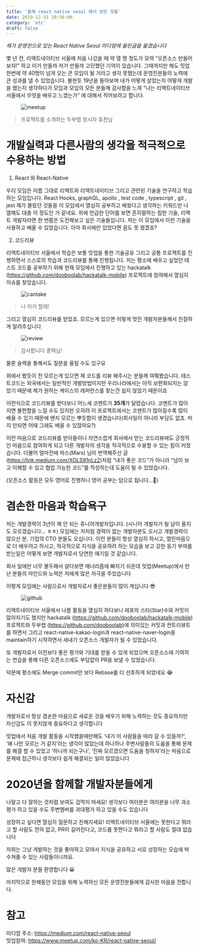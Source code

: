 ```yaml
---
title: '올해 react native seoul 에서 얻은 것들'
date: 2019-12-31 20:56:00
category: 'etc'
draft: false
---
```


<i>제가 운영진으로 있는 React Native Seoul 미디엄에 올린글을 옮겼습니다</i>

몇 년 전, 리액트네이티브 서울에 처음 나갔을 때 약 열 명 정도가 모여 “오픈소스 만들어보자!” 하고 이거 만들까 저거 만들까 고민했던 기억이 있습니다. 그때까지만 해도 밋업 한번에 약 40명이 넘게 오는 큰 모임이 될 거라고 생각 못했는데 운영진분들의 노력에 큰 성과를 낼 수 있었습니다. 불현듯 19년을 돌아보며 내가 어떻게 살았는지 어떻게 개발을 했는지 생각하다가 모임과 모임의 모든 분들께 감사함을 느껴 “나는 리액트네이티브 서울에서 무엇을 배우고 느꼈는가” 에 대해서 적어보려고 합니다.

<figure>
  <img src="images/meetup-1.jpeg" alt ="meetup"/>
</figure>

> 프로젝트를 소개하는 두부랩 창시자 효찬님

# 개발실력과 다른사람의 생각을 적극적으로 수용하는 방법

1. React 와 React-Native

우리 모임은 이름 그대로 리액트와 리액트네이티브 그리고 관련된 기술을 연구하고 학습하는 모임입니다. React Hooks, graphQL, apollo , test code , typescript , git , jest 제가 몰랐던 것들을 이 모임에서 열심히 공부하고 배웠다고 생각하는 키워드만 나열해도 대충 이 정도인 거 같네요. 위에 언급한 단어를 보면 흔히말하는 힙한 기술, 리액트 개발자라면 한 번쯤은 도전해보고 싶은 기술들입니다. 저는 이 모임에서 이런 기술을 사용하고 배울 수 있었습니다. 아마 회사에만 있었다면 꿈도 못 꿨겠죠?

2. 코드리뷰

리액트네이티브 서울에서 학습은 보통 밋업을 통한 기술공유 그리고 공통 프로젝트를 진행하면서 스스로의 학습과 코드리뷰를 통해 진행됩니다. 저는 평소에 배우고 싶었던 테스트 코드를 공부하기 위해 현재 모임에서 진행하고 있는 hackatalk (https://github.com/dooboolab/hackatalk-mobile) 프로젝트에 참여해서 열심히 이슈를 찾았습니다.

<figure>
  <img src="images/CANTAKE.png" alt ="cantake"/>
</figure>

> 나 이거 할래!

그리고 열심히 코드리뷰를 받았죠. 모르는게 있으면 이렇게 멋진 개발자분들께서 친절하게 알려주십니다

<figure>
  <img src="images/review.png" alt ="review"/>
</figure>

> 감사합니다 종택님!

물론 슬랙을 통해서도 질문을 올릴 수도 있구요

위에서 봤듯이 전 모르는게 있으면 제 코드를 리뷰 해주시는 분들께 여쭤봤습니다. 테스트코드는 외국에서는 일반적인 개발방법이지만 우리나라에서는 아직 보편화되지는 않았기 때문에 제가 원하는 케이스의 레퍼런스를 찾는건 쉽지 않았기 때문이죠

이런식으로 코드리뷰를 받다보니 어느새 코멘트가 <strong>35개</strong>가 달렸습니다. 코멘트가 많아지면 불편함을 느낄 수도 있지만 오히려 이 프로젝트에서는 코멘트가 많아질수록 많이 배울 수 있기 때문에 왠지 모르는 뿌듯함이 생겼습니다(회사일이 아니라 부담도 없죠. 머지 안되면 어때 그래도 배울 수 있잖아요?)

이런 마음으로 코드리뷰를 받아들이니 자연스럽게 회사에서 받는 코드리뷰에도 긍정적인 마음으로 참여하게 되고 다른 개발자의 생각을 적극적으로 수용할 수 있는 힘이 커졌습니다. 더불어 얼마전에 마스(Mars) 님이 번역해주신 글(https://link.medium.com/XOLS91nLz2)처럼 “내가 좋은 코드”가 아니라 “남이 보고 이해할 수 있고 협업 가능한 코드”를 작성하는데 도움이 될 수 있었습니다.

(오픈소스 활동은 모두 영어로 진행하니 영어 공부는 덤으로 됩니다…🙌)

# 겸손한 마음과 학습욕구

저는 개발경력이 3년이 채 안 되는 쥬니어개발자입니다. (시니어 개발자가 될 날이 올지도 모르겠습니다… ㅎㅎ) 모임에는 저처럼 경력이 없는 개발자분도 오시고 개발경력이 많으신 분, 기업의 CTO 분들도 오십니다. 이런 분들이 항상 열심히 하시고, 열린마음으로 더 배우려고 하시고, 적극적으로 지식을 공유하려 하는 모습을 보고 강한 동기 부여를 받는일은 어떻게 보면 개발자로서 당연한 얘기일 것 같습니다.

회사 일에만 너무 몰두해서 살다보면 매너리즘에 빠지기 쉬운데 밋업(Meetup)에서 만난 분들의 마인드와 노력은 저에게 많은 자극을 주었습니다

이렇게 모임에는 사람으로서 개발자로서 좋은분들이 많이 계십니다 😎

<figure>
  <img src="images/github.png" alt ="github"/>
</figure>

리액트네이티브 서울에서 나름 활동을 열심히 하다보니 레포의 스타(Star)수와 커밋이 많아지기도 했지만 hackatalk (https://github.com/dooboolab/hackatalk-mobile) 프로젝트와 두부랩 (https://github.com/dooboolab)에 의미있는 커밋과 컨트리뷰트를 하면서 그리고 react-native-kakao-login과 react-native-naver-login을 maintain하기 시작하면서 새내기 오픈소스 개발자가 될 수 있었습니다.

또 개발자로서 이전보다 좋은 평가와 기대를 받을 수 있게 되었으며 오픈소스에 기여하는 연습을 통해 다른 오픈소스에도 부담없이 PR을 보낼 수 있었습니다.

덕분에 평소에도 Merge commit만 보다 Rebase를 더 선호하게 되었네요 😂

# 자신감

개발자로서 항상 겸손한 마음으로 새로운 것을 배우기 위해 노력하는 것도 중요하지만 자신감도 이 못지않게 중요하다고 생각합니다

밋업에서 처음 개발 활동을 시작했을때만해도 ‘내가 이 사람들을 따라 갈 수 있을까?’, ‘왜 나만 모르는 거 같지’라는 생각이 많았는데 하나하나 주변사람들의 도움을 통해 문제를 해결 할 수 있었고 ‘하니까 되는구나’, ‘진짜 모르겠으면 도움을 청하자’라는 마음으로 문제에 접근하니 생각보다 쉽게 해결되는 일이 많았습니다

# 2020년을 함께할 개발자분들에게

나말고 다 잘하는 것처럼 보여도 겁먹지 마세요! 생각보다 여러분은 여러분을 너무 과소평가 하고 있을 수도 주변멤버를 과대평가 하고 있을 수도 있습니다

성장하고 싶다면 열심히 질문하고 친해지세요! 리액트네이티브 서울에는 못한다고 뭐라고 할 사람도 전혀 없고, PR이 길어진다고, 코드를 못짠다고 뭐라고 할 사람도 절대 없습니다

저희는 그냥 개발하는 것을 좋아하고 모여서 지식을 공유하고 서로 성장하는 모습에 박수쳐줄 수 있는 사람들이니까요.

많은 개발자 분들 환영합니다 😀

마지막으로 한해동안 모임을 위해 노력하신 모든 운영진분들에게 감사한 마음을 전합니다.

# 참고

미디엄 주소: https://medium.com/react-native-seoul  
밋업참여: https://www.meetup.com/ko-KR/react-native-seoul/
